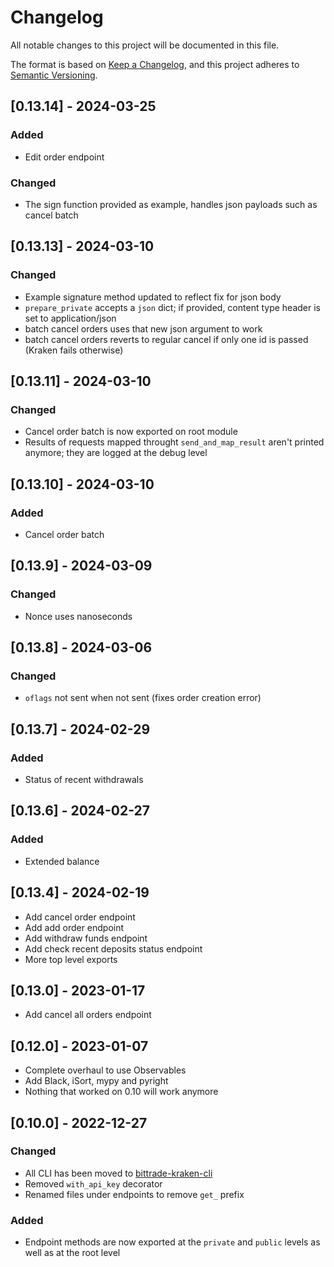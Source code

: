 # Changelog

All notable changes to this project will be documented in this file.

The format is based on [Keep a Changelog](https://keepachangelog.com/en/1.0.0/),
and this project adheres to [Semantic Versioning](https://semver.org/spec/v2.0.0.html).

## [0.13.14] - 2024-03-25

### Added

- Edit order endpoint

### Changed

- The sign function provided as example, handles json payloads such as cancel batch

## [0.13.13] - 2024-03-10

### Changed

- Example signature method updated to reflect fix for json body
- `prepare_private` accepts a `json` dict; if provided, content type header is set to application/json
- batch cancel orders uses that new json argument to work
- batch cancel orders reverts to regular cancel if only one id is passed (Kraken fails otherwise)

## [0.13.11] - 2024-03-10

### Changed

- Cancel order batch is now exported on root module
- Results of requests mapped throught `send_and_map_result` aren't printed anymore; they are logged at the debug level

## [0.13.10] - 2024-03-10

### Added

- Cancel order batch

## [0.13.9] - 2024-03-09

### Changed

- Nonce uses nanoseconds

## [0.13.8] - 2024-03-06

### Changed

- `oflags` not sent when not sent (fixes order creation error)

## [0.13.7] - 2024-02-29

### Added

- Status of recent withdrawals

## [0.13.6] - 2024-02-27

### Added

- Extended balance

## [0.13.4] - 2024-02-19

- Add cancel order endpoint
- Add add order endpoint
- Add withdraw funds endpoint
- Add check recent deposits status endpoint
- More top level exports

## [0.13.0] - 2023-01-17

- Add cancel all orders endpoint

## [0.12.0] - 2023-01-07

- Complete overhaul to use Observables
- Add Black, iSort, mypy and pyright
- Nothing that worked on 0.10 will work anymore

## [0.10.0] - 2022-12-27

### Changed

- All CLI has been moved to [bittrade-kraken-cli](https://github.com/TechSpaceAsia/bittrade-kraken-cli)
- Removed `with_api_key` decorator
- Renamed files under endpoints to remove `get_` prefix

### Added

- Endpoint methods are now exported at the `private` and `public` levels as well as at the root level